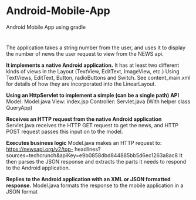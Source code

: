 # Android-Mobile-App
Android Mobile App using gradle

#
The application takes a string number from the user, and uses it to display the number of news the user request to view from the NEWS api.

**It implements a native Android application.**
It has at least two different kinds of views in the Layout (TextView, EditText, ImageView, etc.)
Using TextViews, EditText, Button, radioButtons and Switch. 
See content_main.xml for details of how they are incorporated into the LinearLayout. 

**Using an HttpServlet to implement a simple (can be a single path) API**
Model: Model.java
View: index.jsp
Controller: Servlet.java (With helper class QueryApp)

**Receives an HTTP request from the native Android application**
Servlet.java receives the HTTP GET request to get the news, and HTTP POST request passes this input on to the model.

**Executes business logic**
Model.java makes an HTTP request to: 
https://newsapi.org/v2/top- headlines?sources=techcrunch&apiKey=e9b0858dbd844885bb5d6ec1263a8ac8 
It then parses the JSON response and extracts the parts it needs to respond to the Android application.

**Replies to the Android application with an XML or JSON formatted response.** 
Model.java formats the response to the mobile application in a JSON format


